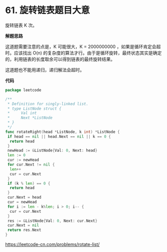 # 61. 旋转链表**题目大意**  

旋转链表 K 次。

**解题思路**  

这道题需要注意的点是，K 可能很大，K = 2000000000 ，如果是循环肯定会超时。应该找出 O(n) 的复杂度的算法才行。由于是循环旋转，最终状态其实是确定的，利用链表的长度取余可以得到链表的最终旋转结果。

这道题也不能用递归，递归解法会超时。

**代码**   

```go
package leetcode

/**
 * Definition for singly-linked list.
 * type ListNode struct {
 *     Val int
 *     Next *ListNode
 * }
 */
func rotateRight(head *ListNode, k int) *ListNode {
 if head == nil || head.Next == nil || k == 0 {
  return head
 }
 newHead := &ListNode{Val: 0, Next: head}
 len := 0
 cur := newHead
 for cur.Next != nil {
  len++
  cur = cur.Next
 }
 if (k % len) == 0 {
  return head
 }
 cur.Next = head
 cur = newHead
 for i := len - k%len; i > 0; i-- {
  cur = cur.Next
 }
 res := &ListNode{Val: 0, Next: cur.Next}
 cur.Next = nil
 return res.Next
}
```

https://leetcode-cn.com/problems/rotate-list/